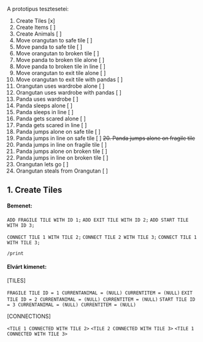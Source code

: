 A prototipus tesztesetei:
1. Create Tiles [x]
2. Create Items [ ]
3. Create Animals [ ]
4. Move orangutan to safe tile [ ]
5. Move panda to safe tile [ ]
6. Move orangutan to broken tile [ ]
7. Move panda to broken tile alone [ ]
8. Move panda to broken tile in line [ ]
9. Move orangutan to exit tile alone [ ]
10. Move orangutan to exit tile with pandas [ ]
11. Orangutan uses wardrobe alone [ ]
12. Orangutan uses wardrobe with pandas [ ]
13. Panda uses wardrobe [ ]
14. Panda sleeps alone [ ]
15. Panda sleeps in line [ ]
16. Panda gets scared alone [ ] 
17. Panda gets scared in line [ ] 
18. Panda jumps alone on safe tile [ ]
19. Panda jumps in line on safe tile [ ]
~~20. Panda jumps alone on fragile tile~~
21. Panda jumps in line on fragile tile [ ]
22. Panda jumps alone on broken tile [ ]
23. Panda jumps in line on broken tile [ ]
24. Orangutan lets go [ ]
25. Orangutan steals from Orangutan [ ]


## 1. Create Tiles

#### Bemenet:

`ADD FRAGILE TILE WITH ID 1;`
`ADD EXIT TILE WITH ID 2;`
`ADD START TILE WITH ID 3;`

`CONNECT TILE 1 WITH TILE 2;`
`CONNECT TILE 2 WITH TILE 3;`
`CONNECT TILE 1 WITH TILE 3;`

`/print`

#### Elvárt kimenet:

[TILES]

`FRAGILE TILE ID = 1 CURRENTANIMAL = (NULL) CURRENTITEM = (NULL)`
`EXIT TILE ID = 2 CURRENTANIMAL = (NULL) CURRENTITEM = (NULL)`
`START TILE ID = 3 CURRENTANIMAL = (NULL) CURRENTITEM = (NULL)`

[CONNECTIONS]

`<TILE 1 CONNECTED WITH TILE 2>`
`<TILE 2 CONNECTED WITH TILE 3>`
`<TILE 1 CONNECTED WITH TILE 3>`



